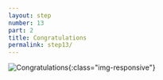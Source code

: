 ```yaml
---
layout: step
number: 13
part: 2
title: Congratulations
permalink: step13/
---
```


![Congratulations](../assets/leo-congrats.gif){:class="img-responsive"}

